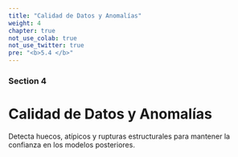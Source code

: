 ```yaml
---
title: "Calidad de Datos y Anomalías"
weight: 4
chapter: true
not_use_colab: true
not_use_twitter: true
pre: "<b>5.4 </b>"
---
```


### Section 4
# Calidad de Datos y Anomalías

Detecta huecos, atípicos y rupturas estructurales para mantener la confianza en los modelos posteriores.
